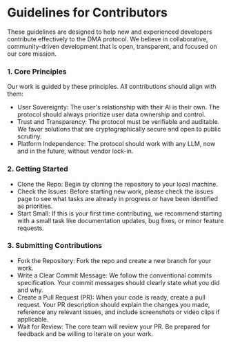 # Guidelines for Contributors

These guidelines are designed to help new and experienced developers contribute effectively to the DMA protocol. We believe in collaborative, community-driven development that is open, transparent, and focused on our core mission.

### 1. Core Principles  

Our work is guided by these principles. All contributions should align with them:

- User Sovereignty: The user's relationship with their AI is their own. The protocol should always prioritize user data ownership and control.
- Trust and Transparency: The protocol must be verifiable and auditable. We favor solutions that are cryptographically secure and open to public scrutiny.
- Platform Independence: The protocol should work with any LLM, now and in the future, without vendor lock-in.

### 2. Getting Started  

- Clone the Repo: Begin by cloning the repository to your local machine.
- Check the Issues: Before starting new work, please check the issues page to see what tasks are already in progress or have been identified as priorities.
- Start Small: If this is your first time contributing, we recommend starting with a small task like documentation updates, bug fixes, or minor feature requests.

### 3. Submitting Contributions  

- Fork the Repository: Fork the repo and create a new branch for your work.
- Write a Clear Commit Message: We follow the conventional commits specification. Your commit messages should clearly state what you did and why.
- Create a Pull Request (PR): When your code is ready, create a pull request. Your PR description should explain the changes you made, reference any relevant issues, and include screenshots or video clips if applicable.
- Wait for Review: The core team will review your PR. Be prepared for feedback and be willing to iterate on your work.

